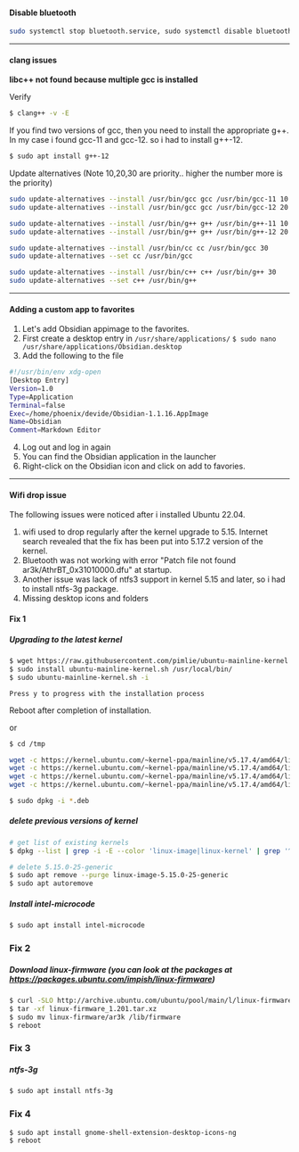 #### Disable bluetooth 
```bash
sudo systemctl stop bluetooth.service, sudo systemctl disable bluetooth.service
```

----------
#### clang issues

**libc++ not found because multiple gcc is installed**

Verify 

```bash
$ clang++ -v -E
```

If you find two versions of gcc, then you need to install the appropriate g++. In my case i found gcc-11 and gcc-12.
so i had to install g++-12.

```bash
$ sudo apt install g++-12
```

Update alternatives (Note 10,20,30 are priority.. higher the number more is the priority)

```bash
sudo update-alternatives --install /usr/bin/gcc gcc /usr/bin/gcc-11 10
sudo update-alternatives --install /usr/bin/gcc gcc /usr/bin/gcc-12 20

sudo update-alternatives --install /usr/bin/g++ g++ /usr/bin/g++-11 10
sudo update-alternatives --install /usr/bin/g++ g++ /usr/bin/g++-12 20

sudo update-alternatives --install /usr/bin/cc cc /usr/bin/gcc 30
sudo update-alternatives --set cc /usr/bin/gcc

sudo update-alternatives --install /usr/bin/c++ c++ /usr/bin/g++ 30
sudo update-alternatives --set c++ /usr/bin/g++
```

---
#### Adding a custom app to favorites 

1. Let's add Obsidian appimage to the favorites. 
2. First create a desktop entry in `/usr/share/applications/`
	`$ sudo nano /usr/share/applications/Obsidian.desktop`
3. Add the following to the file
   
```bash
#!/usr/bin/env xdg-open
[Desktop Entry]
Version=1.0
Type=Application
Terminal=false
Exec=/home/phoenix/devide/Obsidian-1.1.16.AppImage
Name=Obsidian
Comment=Markdown Editor
```

4. Log out and log in again
5. You can find the Obsidian application in the launcher 
6. Right-click on the Obsidian icon and click on add to favories. 

------------------------
#### Wifi drop issue

The following issues were noticed after i installed Ubuntu 22.04.

1. wifi used to drop regularly after the kernel upgrade to 5.15. Internet search revealed that the fix has been put into 5.17.2 version of the kernel.
2. Bluetooth was not working with error "Patch file not found ar3k/AthrBT_0x31010000.dfu" at startup.
3. Another issue was lack of ntfs3 support in kernel 5.15 and later, so i had to install ntfs-3g package.
4. Missing desktop icons and folders

#### Fix 1

##### Upgrading to the latest kernel

```bash
$ wget https://raw.githubusercontent.com/pimlie/ubuntu-mainline-kernel.sh/master/ubuntu-mainline-kernel.sh
$ sudo install ubuntu-mainline-kernel.sh /usr/local/bin/
$ sudo ubuntu-mainline-kernel.sh -i
```

`Press y to progress with the installation process`

Reboot after completion of installation.

or

```bash
$ cd /tmp

wget -c https://kernel.ubuntu.com/~kernel-ppa/mainline/v5.17.4/amd64/linux-headers-5.17.4-051704_5.17.4-051704.202204200842_all.deb
wget -c https://kernel.ubuntu.com/~kernel-ppa/mainline/v5.17.4/amd64/linux-headers-5.17.4-051704-generic_5.17.4-051704.202204200842_amd64.deb
wget -c https://kernel.ubuntu.com/~kernel-ppa/mainline/v5.17.4/amd64/linux-image-unsigned-5.17.4-051704-generic_5.17.4-051704.202204200842_amd64.deb
wget -c https://kernel.ubuntu.com/~kernel-ppa/mainline/v5.17.4/amd64/linux-modules-5.17.4-051704-generic_5.17.4-051704.202204200842_amd64.deb

$ sudo dpkg -i *.deb
```

##### delete previous versions of kernel

```bash
# get list of existing kernels
$ dpkg --list | grep -i -E --color 'linux-image|linux-kernel' | grep '^ii'

# delete 5.15.0-25-generic
$ sudo apt remove --purge linux-image-5.15.0-25-generic
$ sudo apt autoremove
```

##### Install intel-microcode

```bash
$ sudo apt install intel-microcode
```

####

### Fix 2

##### Download linux-firmware (you can look at the packages at https://packages.ubuntu.com/impish/linux-firmware)

```bash
$ curl -SLO http://archive.ubuntu.com/ubuntu/pool/main/l/linux-firmware/linux-firmware_1.201.tar.xz
$ tar -xf linux-firmware_1.201.tar.xz
$ sudo mv linux-firmware/ar3k /lib/firmware
$ reboot
```

### Fix 3

##### ntfs-3g

```bash
$ sudo apt install ntfs-3g
```

### Fix 4

```bash
$ sudo apt install gnome-shell-extension-desktop-icons-ng
$ reboot
```
